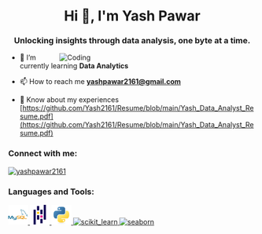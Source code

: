 

<h1 align="center">Hi 👋, I'm Yash Pawar</h1>
<h3 align="center">Unlocking insights through data analysis, one byte at a time.</h3>
<img align="right" alt="Coding" width="400" src="https://intellipaat.com/blog/wp-content/uploads/2015/07/Big-Data.gif">


- 🌱 I’m currently learning **Data Analytics**

- 📫 How to reach me **yashpawar2161@gmail.com**

- 📄 Know about my experiences [https://github.com/Yash2161/Resume/blob/main/Yash_Data_Analyst_Resume.pdf](https://github.com/Yash2161/Resume/blob/main/Yash_Data_Analyst_Resume.pdf)

<h3 align="left">Connect with me:</h3>
<p align="left">
<a href="https://linkedin.com/in/yashpawar2161" target="blank"><img align="center" src="https://raw.githubusercontent.com/rahuldkjain/github-profile-readme-generator/master/src/images/icons/Social/linked-in-alt.svg" alt="yashpawar2161" height="30" width="40" /></a>
</p>

<h3 align="left">Languages and Tools:</h3>
<p align="left"> <a href="https://www.mysql.com/" target="_blank" rel="noreferrer"> <img src="https://raw.githubusercontent.com/devicons/devicon/master/icons/mysql/mysql-original-wordmark.svg" alt="mysql" width="40" height="40"/> </a> <a href="https://pandas.pydata.org/" target="_blank" rel="noreferrer"> <img src="https://raw.githubusercontent.com/devicons/devicon/2ae2a900d2f041da66e950e4d48052658d850630/icons/pandas/pandas-original.svg" alt="pandas" width="40" height="40"/> </a> <a href="https://www.python.org" target="_blank" rel="noreferrer"> <img src="https://raw.githubusercontent.com/devicons/devicon/master/icons/python/python-original.svg" alt="python" width="40" height="40"/> </a> <a href="https://scikit-learn.org/" target="_blank" rel="noreferrer"> <img src="https://upload.wikimedia.org/wikipedia/commons/0/05/Scikit_learn_logo_small.svg" alt="scikit_learn" width="40" height="40"/> </a> <a href="https://seaborn.pydata.org/" target="_blank" rel="noreferrer"> <img src="https://seaborn.pydata.org/_images/logo-mark-lightbg.svg" alt="seaborn" width="40" height="40"/> </a> </p>
